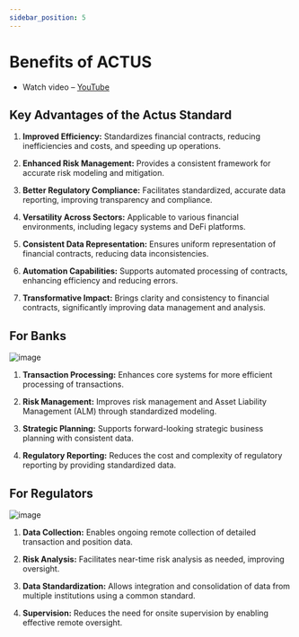 ```yaml
---
sidebar_position: 5
---
```

# Benefits of ACTUS
- Watch video – [YouTube](https://youtu.be/DGbhhUmrwWU?si=V1ibiBrYBs8UH36&t=641s)

## Key Advantages of the Actus Standard

1. **Improved Efficiency:** Standardizes financial contracts, reducing inefficiencies and costs, and speeding up operations.

2. **Enhanced Risk Management:** Provides a consistent framework for accurate risk modeling and mitigation.

3. **Better Regulatory Compliance:** Facilitates standardized, accurate data reporting, improving transparency and compliance.

4. **Versatility Across Sectors:** Applicable to various financial environments, including legacy systems and DeFi platforms.

5. **Consistent Data Representation:** Ensures uniform representation of financial contracts, reducing data inconsistencies.

6. **Automation Capabilities:** Supports automated processing of contracts, enhancing efficiency and reducing errors.

7. **Transformative Impact:** Brings clarity and consistency to financial contracts, significantly improving data management and analysis.

## For Banks

![image](https://github.com/user-attachments/assets/1f2298d0-a129-4083-955a-0c2987f51b67)

1. **Transaction Processing:** Enhances core systems for more efficient processing of transactions.

2. **Risk Management:** Improves risk management and Asset Liability Management (ALM) through standardized modeling.

3. **Strategic Planning:** Supports forward-looking strategic business planning with consistent data.

4. **Regulatory Reporting:** Reduces the cost and complexity of regulatory reporting by providing standardized data.

## For Regulators
![image](https://github.com/user-attachments/assets/efac1878-7310-4b5a-b163-0b90eed2aaf8)

1. **Data Collection:** Enables ongoing remote collection of detailed transaction and position data.

2. **Risk Analysis:** Facilitates near-time risk analysis as needed, improving oversight.

3. **Data Standardization:** Allows integration and consolidation of data from multiple institutions using a common standard.

4. **Supervision:** Reduces the need for onsite supervision by enabling effective remote oversight.

